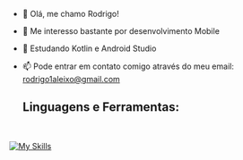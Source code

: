 - 👋 Olá, me chamo Rodrigo!
- 👀 Me interesso bastante por desenvolvimento Mobile
- 🌱 Estudando Kotlin e Android Studio
- 📫 Pode entrar em contato comigo através do meu email: rodrigo1aleixo@gmail.com
  
  <h2>Linguagens e Ferramentas:</h2>
  
<div style="display: inline_block"><br>

   [![My Skills](https://skillicons.dev/icons?i=kotlin,androidstudio)](https://skillicons.dev)
  
</div>
